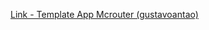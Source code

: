 [Link - Template App Mcrouter (gustavoantao)](https://github.com/gustavoantao/zabbix-mcrouter-template)
